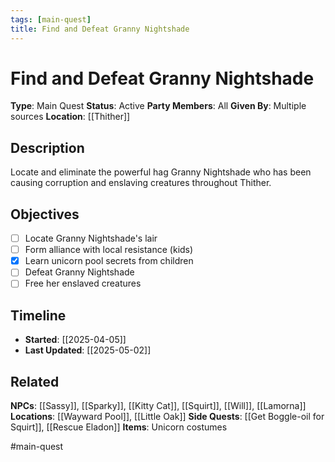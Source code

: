```yaml
---
tags: [main-quest]
title: Find and Defeat Granny Nightshade
---
```


# Find and Defeat Granny Nightshade

**Type**: Main Quest
**Status**: Active
**Party Members**: All
**Given By**: Multiple sources
**Location**: [[Thither]]

## Description

Locate and eliminate the powerful hag Granny Nightshade who has been causing corruption and enslaving creatures throughout Thither.

## Objectives

- [ ] Locate Granny Nightshade's lair
- [ ] Form alliance with local resistance (kids)
- [x] Learn unicorn pool secrets from children
- [ ] Defeat Granny Nightshade
- [ ] Free her enslaved creatures

## Timeline

- **Started**: [[2025-04-05]]
- **Last Updated**: [[2025-05-02]]

## Related

**NPCs**: [[Sassy]], [[Sparky]], [[Kitty Cat]], [[Squirt]], [[Will]], [[Lamorna]]
**Locations**: [[Wayward Pool]], [[Little Oak]]
**Side Quests**: [[Get Boggle-oil for Squirt]], [[Rescue Eladon]]
**Items**: Unicorn costumes

#main-quest
